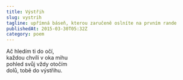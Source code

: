 ```yaml
---
title: Výstřih
slug: vystrih
tagline: upřímná báseň, kterou zaručeně oslníte na prvním rande
publishedAt: 2015-03-30T05:32Z
category: poem
---
```

Ač hledím ti do očí, \
každou chvíli v oka mihu \
pohled svůj vždy otočím \
dolů, tobě do výstřihu.
